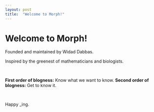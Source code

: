 ```yaml
---
layout: post
title:  "Welcome to Morph!"
---
```


# Welcome to Morph!

Founded and maintained by Widad Dabbas.

Inspired by the greenest of mathematicians and biologists. 

<br/>

**First order of blogness:** Know what we want to know.
**Second order of blogness:** Get to know it.

<br/>

Happy _ing.
